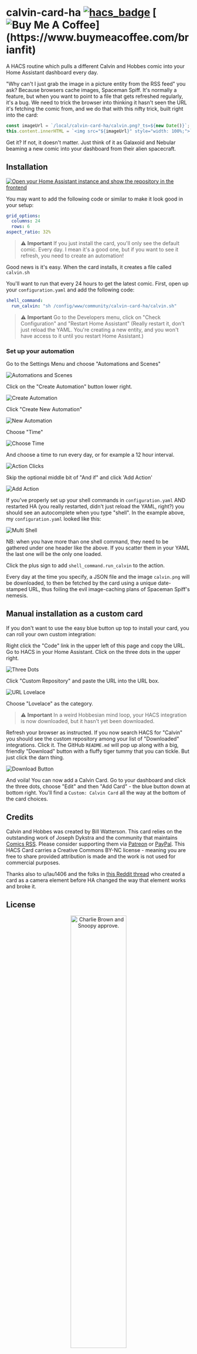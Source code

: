 # calvin-card-ha [![hacs\_badge](https://img.shields.io/badge/HACS-Custom-41BDF5.svg?style=for-the-badge)](https://github.com/hacs/integration) [![Buy Me A Coffee]("https://github.com/Brianfit/images/blob/main/coffee.jpg")](https://www.buymeacoffee.com/brianfit)

A HACS routine which pulls a different Calvin and Hobbes comic into your Home Assistant dashboard every day.

"Why can't I just grab the image in a picture entity from the RSS feed" you ask? Because browsers cache images, Spaceman Spiff. It's normally a feature, but when you want to point to a file that gets refreshed regularly, it's a bug. We need to trick the browser into thinking it hasn't seen the URL it's fetching the comic from, and we do that with this nifty trick, built right into the card:

```js
const imageUrl = `/local/calvin-card-ha/calvin.png?_ts=${new Date()}`;
this.content.innerHTML = `<img src="${imageUrl}" style="width: 100%;">`;
```

Get it? If not, it doesn't matter. Just think of it as Galaxoid and Nebular beaming a new comic into your dashboard from their alien spacecraft.

## Installation

[![Open your Home Assistant instance and show the repository in the frontend](https://my.home-assistant.io/badges/hacs_repository.svg)](https://my.home-assistant.io/redirect/hacs_repository/?owner=Brianfit&repository=calvin-card-ha)

You may want to add the following code or similar to make it look good in your setup:

```yaml
grid_options:
  columns: 24
  rows: 6
aspect_ratio: 32%
```

> ⚠️ **Important**
> If you just install the card, you'll only see the default comic. Every day. I mean it's a good one, but if you want to see it refresh, you need to create an automation!

Good news is it's easy. When the card installs, it creates a file called `calvin.sh`

You'll want to run that every 24 hours to get the latest comic. First, open up your `configuration.yaml` and add the following code:

```yaml
shell_command:
  run_calvin: "sh /config/www/community/calvin-card-ha/calvin.sh"
```

> ⚠️ **Important**
> Go to the Developers menu, click on "Check Configuration" and "Restart Home Assistant" (Really restart it, don't just reload the YAML. You're creating a new entity, and you won't have access to it until you restart Home Assistant.)

### Set up your automation

Go to the Settings Menu and choose "Automations and Scenes"

![Automations and Scenes](https://github.com/Brianfit/images/blob/main/automations%26scenes.jpg)

Click on the "Create Automation" button lower right.

![Create Automation](https://github.com/Brianfit/images/blob/main/create.jpg)

Click "Create New Automation"

![New Automation](https://github.com/Brianfit/images/blob/main/new.jpg)

Choose "Time"

![Choose Time](https://github.com/Brianfit/images/blob/main/time.jpg)

And choose a time to run every day, or for example a 12 hour interval.

![Action Clicks](https://github.com/Brianfit/images/blob/main/actionclicks.jpg)

Skip the optional middle bit of "And if" and click 'Add Action'

![Add Action](https://github.com/Brianfit/images/blob/main/actionpopup.jpg)

If you've properly set up your shell commands in `configuration.yaml` AND restarted HA (you really restarted, didn't just reload the YAML, right?) you should see an autocomplete when you type "shell". In the example above, my `configuration.yaml` looked like this:

![Multi Shell](https://github.com/Brianfit/images/blob/main/multishell.jpg)

NB: when you have more than one shell command, they need to be gathered under one header like the above. If you scatter them in your YAML the last one will be the only one loaded.

Click the plus sign to add `shell_command.run_calvin` to the action.

Every day at the time you specify, a JSON file and the image `calvin.png` will be downloaded, to then be fetched by the card using a unique date-stamped URL, thus foiling the evil image-caching plans of Spaceman Spiff's nemesis.

## Manual installation as a custom card

If you don't want to use the easy blue button up top to install your card, you can roll your own custom integration:

Right click the "Code" link in the upper left of this page and copy the URL. Go to HACS in your Home Assistant. Click on the three dots in the upper right.

![Three Dots](https://github.com/Brianfit/images/blob/main/threedots.jpg)

Click "Custom Repository" and paste the URL into the URL box.

![URL Lovelace](https://github.com/Brianfit/images/blob/main/urllovelace.jpg)

Choose "Lovelace" as the category.

> ⚠️ **Important**
> In a weird Hobbesian mind loop, your HACS integration is now downloaded, but it hasn't yet been downloaded.

Refresh your browser as instructed. If you now search HACS for "Calvin" you should see the custom repository among your list of "Downloaded" integrations. Click it. The GitHub `README.md` will pop up along with a big, friendly "Download" button with a fluffy tiger tummy that you can tickle. But just click the darn thing.

![Download Button](https://github.com/Brianfit/images/blob/main/downloadbutton.jpg)

And voila! You can now add a Calvin Card. Go to your dashboard and click the three dots, choose "Edit" and then "Add Card" - the blue button down at bottom right. You'll find a `Custom: Calvin Card` all the way at the bottom of the card choices.

## Credits

Calvin and Hobbes was created by Bill Watterson. This card relies on the outstanding work of Joseph Dykstra and the community that maintains [Comics RSS](https://www.comicsrss.com/). Please consider supporting them via [Patreon](https://www.patreon.com/bePatron?u=6855838) or [PayPal](https://paypal.me/artskydj). This HACS Card carries a Creative Commons BY-NC license - meaning you are free to share provided attribution is made and the work is not used for commercial purposes.

Thanks also to u/lau1406 and the folks in [this Reddit thread](https://www.reddit.com/r/homeassistant/comments/zwf4z1/i_integrated_calvin_comics_into_home_assistant/) who created a card as a camera element before HA changed the way that element works and broke it.

## License

<p align="center">
<img src="https://bob.bigw.org/ch/quote.jpg" alt="Charlie Brown and Snoopy approve." width="55%">
</p>

This card was made by Brian Fitzgerald under a Creative Commons BY-NC license. You are free to use or modify the code under two conditions: you don't sell it and you mention I made it.
This card delivers content made by Bill Watterson.

[![License: CC BY-NC 4.0](https://licensebuttons.net/l/by-nc/4.0/80x15.png)](https://creativecommons.org/licenses/by-nc/4.0/)

## Say Thanks

This is one of many open source projects I create or contribute to. I buy coffee for folks who do stuff for free that I love, and I love it when people show appreciation to me for doing stuff I love. If more of the world worked like the buy-me-a-coffee economy of generosity and appreciation and work for the love of creating something, well we'd all make Kurt Vonnegut proud.

<p align="center">
<a href="https://www.buymeacoffee.com/brianfit" target="_blank">
<img src="https://cdn.buymeacoffee.com/buttons/v2/default-yellow.png" alt="Buy Me A Coffee" width="217">
</a>
</p>







